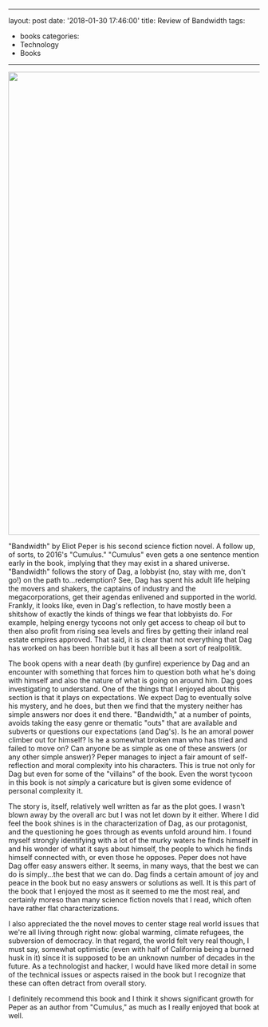
--- 
layout: post
date: '2018-01-30 17:46:00'
title: Review of Bandwidth
tags: 
- books
categories:
- Technology
- Books
---
<p style="text-align:center"><img src="/images/bandidth-cover.jpg" width="600" height="927"></p>

"Bandwidth" by Eliot Peper is his second science fiction novel. A follow up, of sorts, to 2016's "Cumulus." "Cumulus" even gets a one sentence mention early in the book, implying that they may exist in a shared universe. "Bandwidth" follows the story of Dag, a lobbyist (no, stay with me, don't go!) on the path to...redemption? See, Dag has spent his adult life helping the movers and shakers, the captains of industry and the megacorporations, get their agendas enlivened and supported in the world. Frankly, it looks like, even in Dag's reflection, to have mostly been a shitshow of exactly the kinds of things we fear that lobbyists do. For example, helping energy tycoons not only get access to cheap oil but to then also profit from rising sea levels and fires by getting their inland real estate empires approved. That said, it is clear that not everything that Dag has worked on has been horrible but it has all been a sort of realpolitik.

The book opens with a near death (by gunfire) experience by Dag and an encounter with something that forces him to question both what he's doing with himself and also the nature of what is going on around him. Dag goes investigating to understand. One of the things that I enjoyed about this section is that it plays on expectations. We expect Dag to eventually solve his mystery, and he does, but then we find that the mystery neither has simple answers nor does it end there. "Bandwidth," at a number of points, avoids taking the easy genre or thematic "outs" that are available and subverts or questions our expectations (and Dag's). Is he an amoral power climber out for himself? Is he a somewhat broken man who has tried and failed to move on? Can anyone be as simple as one of these answers (or any other simple answer)? Peper manages to inject a fair amount of self-reflection and moral complexity into his characters. This is true not only for Dag but even for some of the "villains" of the book. Even the worst tycoon in this book is not _simply_ a caricature but is given some evidence of personal complexity it.

The story is, itself, relatively well written as far as the plot goes. I wasn't blown away by the overall arc but I was not let down by it either. Where I did feel the book shines is in the characterization of Dag, as our protagonist, and the questioning he goes through as events unfold around him. I found myself strongly identifying with a lot of the murky waters he finds himself in and his wonder of what it says about himself, the people to which he finds himself connected with, or even those he opposes. Peper does not have Dag offer easy answers either. It seems, in many ways, that the best we can do is simply...the best that we can do. Dag finds a certain amount of joy and peace in the book but no easy answers or solutions as well. It is this part of the book that I enjoyed the most as it seemed to me the most real, and certainly moreso than many science fiction novels that I read, which often have rather flat characterizations.

I also appreciated the the novel moves to center stage real world issues that we're all living through right now: global warming, climate refugees, the subversion of democracy. In that regard, the world felt very real though, I must say, somewhat optimistic (even with half of California being a burned husk in it) since it is supposed to be an unknown number of decades in the future. As a technologist and hacker, I would have liked more detail in some of the technical issues or aspects raised in the book but I recognize that these can often detract from overall story.

I definitely recommend this book and I think it shows significant growth for Peper as an author from "Cumulus," as much as I really enjoyed that book at well.